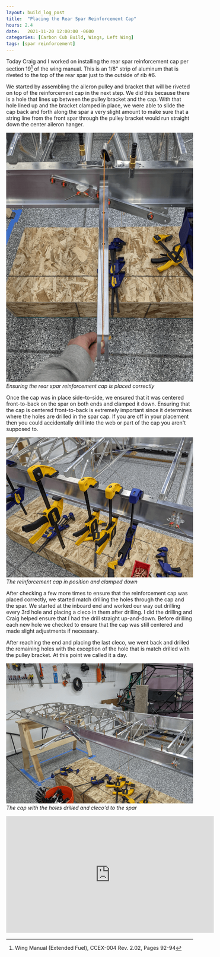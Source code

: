```yaml
---
layout: build_log_post
title:  "Placing the Rear Spar Reinforcement Cap"
hours: 2.4
date:   2021-11-20 12:00:00 -0600
categories: [Carbon Cub Build, Wings, Left Wing]
tags: [spar reinforcement]
---
```


Today Craig and I worked on installing the rear spar reinforcement cap per section 19[^section-19-ref] of the wing manual. This is an 1/8" strip of aluminum that is riveted to the top of the rear spar just to the outside of rib #6.

We started by assembling the aileron pulley and bracket that will be riveted on top of the reinforcement cap in the next step. We did this because there is a hole that lines up between the pulley bracket and the cap. With that hole lined up and the bracket clamped in place, we were able to slide the cap back and forth along the spar a very slight amount to make sure that a string line from the front spar through the pulley bracket would run straight down the center aileron hanger.

![Desktop View](/assets/img/posts/2021/2021-11-20-placing-rear-spar-reinforcement/positioning.png)
_Ensuring the rear spar reinforcement cap is placed correctly_

Once the cap was in place side-to-side, we ensured that it was centered front-to-back on the spar on both ends and clamped it down. Ensuring that the cap is centered front-to-back is extremely important since it determines where the holes are drilled in the spar cap. If you are off in your placement then you could accidentally drill into the web or part of the cap you aren't supposed to.

![Desktop View](/assets/img/posts/2021/2021-11-20-placing-rear-spar-reinforcement/cap_in_position.png)
_The reinforcement cap in position and clamped down_

After checking a few more times to ensure that the reinforcement cap was placed correctly, we started match drilling the holes through the cap and the spar. We started at the inboard end and worked our way out drilling every 3rd hole and placing a cleco in them after drilling. I did the drilling and Craig helped ensure that I had the drill straight up-and-down. Before drilling each new hole we checked to ensure that the cap was still centered and made slight adjustments if necessary.

After reaching the end and placing the last cleco, we went back and drilled the remaining holes with the exception of the hole that is match drilled with the pulley bracket. At this point we called it a day.

![Desktop View](/assets/img/posts/2021/2021-11-20-placing-rear-spar-reinforcement/holes_drilled.png)
_The cap with the holes drilled and cleco'd to the spar_

<iframe width="560" height="315" src="https://www.youtube.com/embed/JZPLjgff8OQ" title="YouTube video player" frameborder="0" allow="accelerometer; autoplay; clipboard-write; encrypted-media; gyroscope; picture-in-picture" allowfullscreen></iframe>

[^section-19-ref]: Wing Manual (Extended Fuel), CCEX-004 Rev. 2.02, Pages 92-94